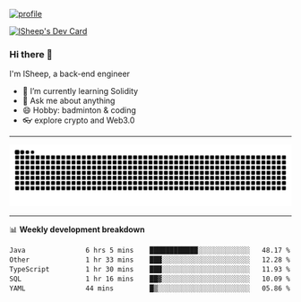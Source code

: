 [![profile](https://user-images.githubusercontent.com/54968314/208005045-e4b42f3b-833d-4242-bfcc-e764865553a2.svg)](https://www.calligrapher.ai/)

<a href="https://app.daily.dev/linziyang1106"><img src="https://api.daily.dev/devcards/v2/i4Spwx5Skx5FpTqWcwoit.png?r=kgx&type=wide" width="652" alt="ISheep's Dev Card"/></a>

### Hi there 🐏

I'm ISheep, a back-end engineer

- 🔭 I’m currently learning Solidity
- 💬 Ask me about anything
- 😄 Hobby: badminton & coding
- 👓 explore crypto and Web3.0

-------

![](https://raw.githubusercontent.com/ISheepp/ISheepp/output/github-contribution-grid-snake.svg)

-------

📊 **Weekly development breakdown**
<!--START_SECTION:waka-->

```txt
Java               6 hrs 5 mins    ████████████░░░░░░░░░░░░░   48.17 %
Other              1 hr 33 mins    ███░░░░░░░░░░░░░░░░░░░░░░   12.28 %
TypeScript         1 hr 30 mins    ███░░░░░░░░░░░░░░░░░░░░░░   11.93 %
SQL                1 hr 16 mins    ██▓░░░░░░░░░░░░░░░░░░░░░░   10.09 %
YAML               44 mins         █▒░░░░░░░░░░░░░░░░░░░░░░░   05.86 %
```

<!--END_SECTION:waka-->
